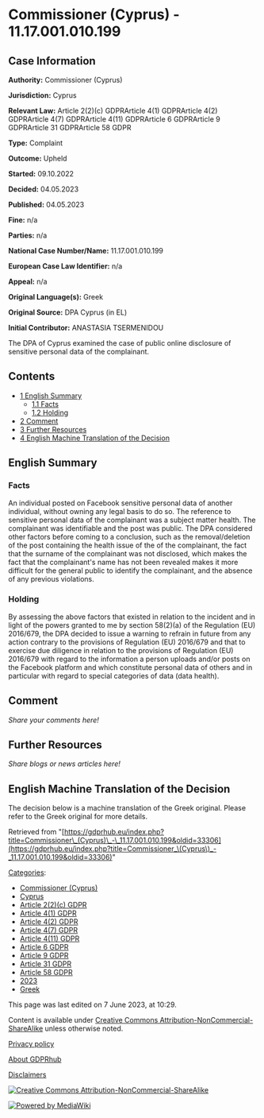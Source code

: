 # Commissioner (Cyprus) - 11.17.001.010.199

## Case Information

**Authority:** Commissioner (Cyprus)

**Jurisdiction:** Cyprus

**Relevant Law:** Article 2(2)(c) GDPRArticle 4(1) GDPRArticle 4(2) GDPRArticle 4(7) GDPRArticle 4(11) GDPRArticle 6 GDPRArticle 9 GDPRArticle 31 GDPRArticle 58 GDPR

**Type:** Complaint

**Outcome:** Upheld

**Started:** 09.10.2022

**Decided:** 04.05.2023

**Published:** 04.05.2023

**Fine:** n/a

**Parties:** n/a

**National Case Number/Name:** 11.17.001.010.199

**European Case Law Identifier:** n/a

**Appeal:** n/a

**Original Language(s):** Greek

**Original Source:** DPA Cyprus (in EL)

**Initial Contributor:** ANASTASIA TSERMENIDOU

The DPA of Cyprus examined the case of public online disclosure of sensitive personal data of the complainant.

## Contents

*   [1 English Summary](#English_Summary)
    *   [1.1 Facts](#Facts)
    *   [1.2 Holding](#Holding)
*   [2 Comment](#Comment)
*   [3 Further Resources](#Further_Resources)
*   [4 English Machine Translation of the Decision](#English_Machine_Translation_of_the_Decision)

## English Summary

### Facts

An individual posted on Facebook sensitive personal data of another individual, without owning any legal basis to do so. The reference to sensitive personal data of the complainant was a subject matter health. The complainant was identifiable and the post was public. The DPA considered other factors before coming to a conclusion, such as the removal/deletion of the post containing the health issue of the of the complainant, the fact that the surname of the complainant was not disclosed, which makes the fact that the complainant's name has not been revealed makes it more difficult for the general public to identify the complainant, and the absence of any previous violations.

### Holding

By assessing the above factors that existed in relation to the incident and in light of the powers granted to me by section 58(2)(a) of the Regulation (EU) 2016/679, the DPA decided to issue a warning to refrain in future from any action contrary to the provisions of Regulation (EU) 2016/679 and that to exercise due diligence in relation to the provisions of Regulation (EU) 2016/679 with regard to the information a person uploads and/or posts on the Facebook platform and which constitute personal data of others and in particular with regard to special categories of data (data health).

## Comment

_Share your comments here!_

## Further Resources

_Share blogs or news articles here!_

## English Machine Translation of the Decision

The decision below is a machine translation of the Greek original. Please refer to the Greek original for more details.

Retrieved from "[https://gdprhub.eu/index.php?title=Commissioner\_(Cyprus)\_-\_11.17.001.010.199&oldid=33306](https://gdprhub.eu/index.php?title=Commissioner_\(Cyprus\)_-_11.17.001.010.199&oldid=33306)"

[Categories](/index.php?title=Special:Categories "Special:Categories"):

*   [Commissioner (Cyprus)](/index.php?title=Category:Commissioner_\(Cyprus\) "Category:Commissioner (Cyprus)")
*   [Cyprus](/index.php?title=Category:Cyprus "Category:Cyprus")
*   [Article 2(2)(c) GDPR](/index.php?title=Category:Article_2\(2\)\(c\)_GDPR "Category:Article 2(2)(c) GDPR")
*   [Article 4(1) GDPR](/index.php?title=Category:Article_4\(1\)_GDPR "Category:Article 4(1) GDPR")
*   [Article 4(2) GDPR](/index.php?title=Category:Article_4\(2\)_GDPR "Category:Article 4(2) GDPR")
*   [Article 4(7) GDPR](/index.php?title=Category:Article_4\(7\)_GDPR "Category:Article 4(7) GDPR")
*   [Article 4(11) GDPR](/index.php?title=Category:Article_4\(11\)_GDPR "Category:Article 4(11) GDPR")
*   [Article 6 GDPR](/index.php?title=Category:Article_6_GDPR "Category:Article 6 GDPR")
*   [Article 9 GDPR](/index.php?title=Category:Article_9_GDPR "Category:Article 9 GDPR")
*   [Article 31 GDPR](/index.php?title=Category:Article_31_GDPR "Category:Article 31 GDPR")
*   [Article 58 GDPR](/index.php?title=Category:Article_58_GDPR "Category:Article 58 GDPR")
*   [2023](/index.php?title=Category:2023 "Category:2023")
*   [Greek](/index.php?title=Category:Greek "Category:Greek")

This page was last edited on 7 June 2023, at 10:29.

Content is available under [Creative Commons Attribution-NonCommercial-ShareAlike](https://creativecommons.org/licenses/by-nc-sa/4.0/) unless otherwise noted.

[Privacy policy](/index.php?title=GDPRhub:Privacy_policy)

[About GDPRhub](/index.php?title=GDPRhub:About)

[Disclaimers](/index.php?title=GDPRhub:General_disclaimer)

[![Creative Commons Attribution-NonCommercial-ShareAlike](/resources/assets/licenses/cc-by-nc-sa.png)](https://creativecommons.org/licenses/by-nc-sa/4.0/)

[![Powered by MediaWiki](/resources/assets/poweredby_mediawiki_88x31.png)](https://www.mediawiki.org/)